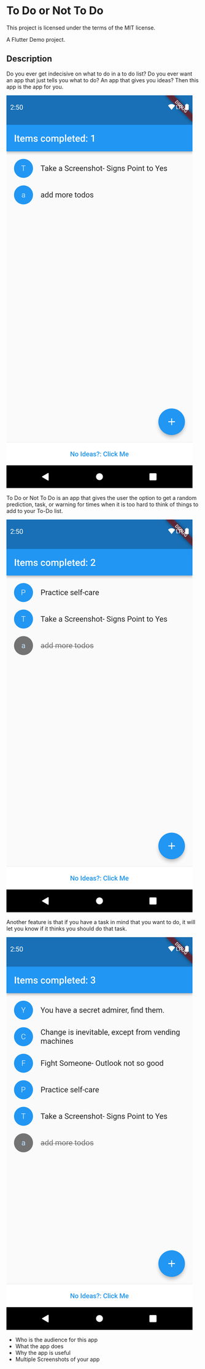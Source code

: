 # To Do or Not To Do

This project is licensed under the terms of the MIT license.

A Flutter Demo project.

## Description

Do you ever get indecisive on what to do in a to do list?
Do you ever want an app that just tells you what to do?
An app that gives you ideas?
Then this app is the app for you.

![Screenshot 1](/img/SS1.png)

To Do or Not To Do is an app that gives the user the option to get a random prediction, task, or warning for times when it is too hard to think of things to add to your To-Do list.

![Screenshot 2](/img/SS2.png)

Another feature is that if you have a task in mind that you want to do, it will let you know if it thinks you should do that task.

![Screenshot 3](/img/SS3.png)

* Who is the audience for this app
* What the app does
* Why the app is useful
* Multiple Screenshots of your app
